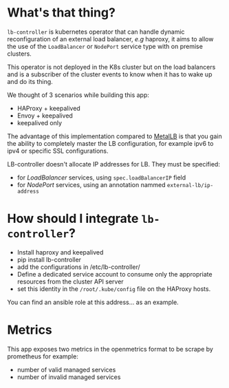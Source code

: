 # What's that thing?

`lb-controller` is kubernetes operator that can handle dynamic reconfiguration
of an external load balancer, *e.g* haproxy, it aims to allow the use of the
`LoadBalancer` or `NodePort` service type with on premise clusters.

This operator is not deployed in the K8s cluster but on the load balancers and
is a subscriber of the cluster events to know when it has to wake up and do its
thing.

We thought of 3 scenarios while building this app:

  - HAProxy + keepalived
  - Envoy + keepalived
  - keepalived only

The advantage of this implementation compared to [MetalLB](https://metallb.universe.tf/)
is that you gain the ability to completely master the LB configuration, for
example ipv6 to ipv4 or specific SSL configurations.

LB-controller doesn't allocate IP addresses for LB. They must be specified:
  - for *LoadBalancer* services, using `spec.loadBalancerIP` field
  - for *NodePort* services, using an annotation nammed `external-lb/ip-address`

# How should I integrate `lb-controller`?

* Install haproxy and keepalived
* pip install lb-controller
* add the configurations in /etc/lb-controller/
* Define a dedicated service account to consume only the appropriate resources
  from the cluster API server
* set this identity in the `/root/.kube/config` file on the HAProxy hosts.

You can find an ansible role at this address... as an example.

# Metrics

This app exposes two metrics in the openmetrics format to be scrape by
prometheus for example:
- number of valid managed services
- number of invalid managed services
